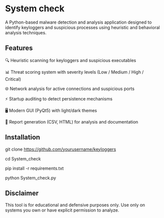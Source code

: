 # System check

A Python-based malware detection and analysis application designed to identify keyloggers and suspicious processes using heuristic and behavioral analysis techniques.


## Features
🔍 Heuristic scanning for keyloggers and suspicious executables

📊 Threat scoring system with severity levels (Low / Medium / High / Critical)

🌐 Network analysis for active connections and suspicious ports

⚡ Startup auditing to detect persistence mechanisms

🖥️ Modern GUI (PyQt5) with light/dark themes

📑 Report generation (CSV, HTML) for analysis and documentation


## Installation
git clone https://github.com/yourusername/keyloggers

cd System_check

pip install -r requirements.txt

python System_check.py


## Disclaimer
This tool is for educational and defensive purposes only. Use only on systems you own or have explicit permission to analyze.




